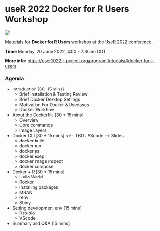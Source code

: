 # useR 2022 Docker for R Users Workshop

![](https://img.shields.io/badge/status-work%20in%20progress-yellow)

Materials for **Docker for R Users** workshop at the UseR 2022 conference. 

**Time:** Monday, 20 June 2022, 4:00 - 7:30am CDT

**More info:** https://user2022.r-project.org/program/tutorials/#docker-for-r-users

### Agenda

* Introduction [30+15 mins]
    * Brief Installation & Testing Review 
    * Brief Docker Desktop Settings
    * Motivation For Docker & Usecases
    * Docker Workflow
* About the Dockerfile [30 + 15 mins]
   * Overview
   * Core commands
   * Image Layers
* Docker CLI [30 + 15 mins] <<-- TBD : VScode --> Slides
   * docker build
   * docker run
   * docker ps
   * docker exep
   * docker image inspect
   * docker compose
* Docker + R [30 + 15 mins]
   * Hello World
   * Rocker
   * Installing packages
   * MRAN
   * renv
   * Shiny
* Setting development env [15 mins]
   * Rstudio
   * VScode
* Summary and Q&A [15 mins]
